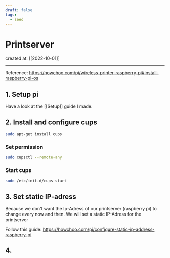 ```yaml
---
draft: false
tags:
  - seed
---
```


# Printserver

created at: [[2022-10-01]]

---

Reference: https://howchoo.com/pi/wireless-printer-raspberry-pi#install-raspberry-pi-os

## 1. Setup pi

Have a look at the [[Setup]] guide I made.

## 2. Install and configure cups

```Bash
sudo apt-get install cups
```

### Set permission

```Bash
sudo cupsctl --remote-any
```

### Start cups

```Bash
sudo /etc/init.d/cups start
```

## 3. Set static IP-adress

Because we don't want the Ip-Adress of our printserver (raspberry pi) to change every now and then. We will set a static IP-Adress for the printserver

Follow this guide: https://howchoo.com/pi/configure-static-ip-address-raspberry-pi

## 4.
